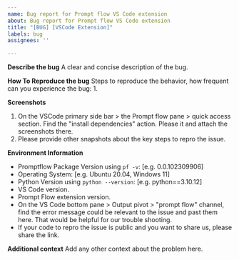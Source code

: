 ```yaml
---
name: Bug report for Prompt flow VS Code extension
about: Bug report for Prompt flow VS Code extension
title: "[BUG] [VSCode Extension]"
labels: bug
assignees: ''

---
```


**Describe the bug**
A clear and concise description of the bug.

**How To Reproduce the bug**
Steps to reproduce the behavior, how frequent can you experience the bug:
1. 

**Screenshots**
1. On the VSCode primary side bar > the Prompt flow pane > quick access section. Find the "install dependencies" action. Please it and attach the screenshots there.
2. Please provide other snapshots about the key steps to repro the issue.

**Environment Information**
 - Promptflow Package Version using `pf -v`: [e.g. 0.0.102309906]
 - Operating System: [e.g. Ubuntu 20.04, Windows 11]
 - Python Version using `python --version`: [e.g. python==3.10.12]
 - VS Code version.
 - Prompt Flow extension version.
 - On the VS Code bottom pane > Output pivot > "prompt flow" channel, find the error message could be relevant to the issue and past them here. That would be helpful for our trouble shooting.
 - If your code to repro the issue is public and you want to share us, please share the link.

**Additional context**
Add any other context about the problem here.
